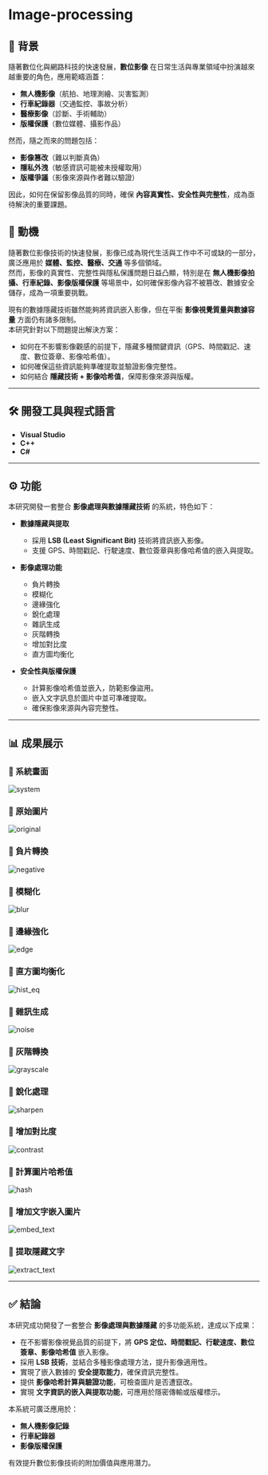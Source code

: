 # Image-processing

## 📌 背景
隨著數位化與網路科技的快速發展，**數位影像** 在日常生活與專業領域中扮演越來越重要的角色，應用範疇涵蓋：  
- **無人機影像**（航拍、地理測繪、災害監測）  
- **行車紀錄器**（交通監控、事故分析）  
- **醫療影像**（診斷、手術輔助）  
- **版權保護**（數位媒體、攝影作品）  

然而，隨之而來的問題包括：  
- **影像篡改**（難以判斷真偽）  
- **隱私外洩**（敏感資訊可能被未授權取用）  
- **版權爭議**（影像來源與作者難以驗證）  

因此，如何在保留影像品質的同時，確保 **內容真實性、安全性與完整性**，成為亟待解決的重要課題。  

## 🎯 動機
隨著數位影像技術的快速發展，影像已成為現代生活與工作中不可或缺的一部分，廣泛應用於 **媒體、監控、醫療、交通** 等多個領域。  
然而，影像的真實性、完整性與隱私保護問題日益凸顯，特別是在 **無人機影像拍攝、行車紀錄、影像版權保護** 等場景中，如何確保影像內容不被篡改、數據安全儲存，成為一項重要挑戰。  

現有的數據隱藏技術雖然能夠將資訊嵌入影像，但在平衡 **影像視覺質量與數據容量** 方面仍有諸多限制。  
本研究針對以下問題提出解決方案：  
- 如何在不影響影像觀感的前提下，隱藏多種關鍵資訊（GPS、時間戳記、速度、數位簽章、影像哈希值）。  
- 如何確保這些資訊能夠準確提取並驗證影像完整性。  
- 如何結合 **隱藏技術 + 影像哈希值**，保障影像來源與版權。  

---

## 🛠 開發工具與程式語言
- **Visual Studio**  
- **C++**  
- **C#**  

---

## ⚙️ 功能
本研究開發一套整合 **影像處理與數據隱藏技術** 的系統，特色如下：  

- **數據隱藏與提取**
  - 採用 **LSB (Least Significant Bit)** 技術將資訊嵌入影像。  
  - 支援 GPS、時間戳記、行駛速度、數位簽章與影像哈希值的嵌入與提取。  

- **影像處理功能**
  - 負片轉換  
  - 模糊化  
  - 邊緣強化  
  - 銳化處理  
  - 雜訊生成  
  - 灰階轉換  
  - 增加對比度  
  - 直方圖均衡化  

- **安全性與版權保護**
  - 計算影像哈希值並嵌入，防範影像盜用。  
  - 嵌入文字訊息於圖片中並可準確提取。  
  - 確保影像來源與內容完整性。  

---

## 📊 成果展示

### 🔹 系統畫面
![system](system.png)

### 🔹 原始圖片
![original](original.png)

### 🔹 負片轉換
![negative](negative.png)

### 🔹 模糊化
![blur](blur.png)

### 🔹 邊緣強化
![edge](edge.png)

### 🔹 直方圖均衡化
![hist_eq](hist_eq.png)

### 🔹 雜訊生成
![noise](noise.png)

### 🔹 灰階轉換
![grayscale](grayscale.png)

### 🔹 銳化處理
![sharpen](sharpen.png)

### 🔹 增加對比度
![contrast](contrast.png)

### 🔹 計算圖片哈希值
![hash](hash.png)

### 🔹 增加文字嵌入圖片
![embed_text](embed_text.png)

### 🔹 提取隱藏文字
![extract_text](extract_text.png)

---

## ✅ 結論
本研究成功開發了一套整合 **影像處理與數據隱藏** 的多功能系統，達成以下成果：  
- 在不影響影像視覺品質的前提下，將 **GPS 定位、時間戳記、行駛速度、數位簽章、影像哈希值** 嵌入影像。  
- 採用 **LSB 技術**，並結合多種影像處理方法，提升影像適用性。  
- 實現了嵌入數據的 **安全提取能力**，確保資訊完整性。  
- 提供 **影像哈希計算與驗證功能**，可檢查圖片是否遭竄改。  
- 實現 **文字資訊的嵌入與提取功能**，可應用於隱密傳輸或版權標示。  

本系統可廣泛應用於：  
- **無人機影像記錄**  
- **行車紀錄器**  
- **影像版權保護**  

有效提升數位影像技術的附加價值與應用潛力。  
